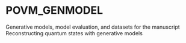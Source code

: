 # POVM_GENMODEL
 
Generative models, model evaluation, and datasets for the manuscript Reconstructing quantum states with generative models
